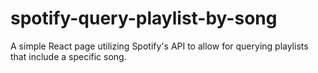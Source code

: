 # spotify-query-playlist-by-song
A simple React page utilizing Spotify's API to allow for querying playlists that include a specific song. 
